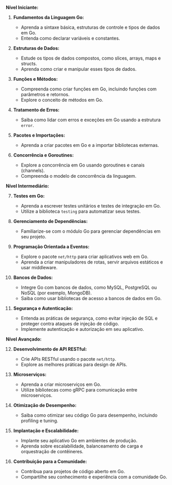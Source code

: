**Nível Iniciante:**

1. **Fundamentos da Linguagem Go:**

   - Aprenda a sintaxe básica, estruturas de controle e tipos de dados em Go.
   - Entenda como declarar variáveis e constantes.

2. **Estruturas de Dados:**

   - Estude os tipos de dados compostos, como slices, arrays, maps e structs.
   - Aprenda como criar e manipular esses tipos de dados.

3. **Funções e Métodos:**

   - Compreenda como criar funções em Go, incluindo funções com parâmetros e retornos.
   - Explore o conceito de métodos em Go.

4. **Tratamento de Erros:**

   - Saiba como lidar com erros e exceções em Go usando a estrutura `error`.

5. **Pacotes e Importações:**

   - Aprenda a criar pacotes em Go e a importar bibliotecas externas.

6. **Concorrência e Goroutines:**
   - Explore a concorrência em Go usando goroutines e canais (channels).
   - Compreenda o modelo de concorrência da linguagem.

**Nível Intermediário:**

7. **Testes em Go:**

   - Aprenda a escrever testes unitários e testes de integração em Go.
   - Utilize a biblioteca `testing` para automatizar seus testes.

8. **Gerenciamento de Dependências:**

   - Familiarize-se com o módulo Go para gerenciar dependências em seu projeto.

9. **Programação Orientada a Eventos:**

   - Explore o pacote `net/http` para criar aplicativos web em Go.
   - Aprenda a criar manipuladores de rotas, servir arquivos estáticos e usar middleware.

10. **Bancos de Dados:**

    - Integre Go com bancos de dados, como MySQL, PostgreSQL ou NoSQL (por exemplo, MongoDB).
    - Saiba como usar bibliotecas de acesso a bancos de dados em Go.

11. **Segurança e Autenticação:**
    - Entenda as práticas de segurança, como evitar injeção de SQL e proteger contra ataques de injeção de código.
    - Implemente autenticação e autorização em seu aplicativo.

**Nível Avançado:**

12. **Desenvolvimento de API RESTful:**

    - Crie APIs RESTful usando o pacote `net/http`.
    - Explore as melhores práticas para design de APIs.

13. **Microserviços:**

    - Aprenda a criar microserviços em Go.
    - Utilize bibliotecas como gRPC para comunicação entre microserviços.

14. **Otimização de Desempenho:**

    - Saiba como otimizar seu código Go para desempenho, incluindo profiling e tuning.

15. **Implantação e Escalabilidade:**

    - Implante seu aplicativo Go em ambientes de produção.
    - Aprenda sobre escalabilidade, balanceamento de carga e orquestração de contêineres.

16. **Contribuição para a Comunidade:**
    - Contribua para projetos de código aberto em Go.
    - Compartilhe seu conhecimento e experiência com a comunidade Go.
